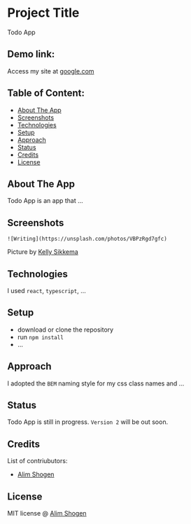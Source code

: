 # Project Title
Todo App

## Demo link:
Access my site at [google.com](https://google.com)

## Table of Content:

- [About The App](#about-the-app)
- [Screenshots](#screenshots)
- [Technologies](#technologies)
- [Setup](#setup)
- [Approach](#approach)
- [Status](#status)
- [Credits](#credits)
- [License](#license)

## About The App
Todo App is an app that ...

## Screenshots

`![Writing](https://unsplash.com/photos/VBPzRgd7gfc)`

Picture by [Kelly Sikkema](https://unsplash.com/@kellysikkema)

## Technologies
I used `react`, `typescript`, ...

## Setup
- download or clone the repository
- run `npm install`
- ...

## Approach
I adopted the `BEM` naming style for my css class names and ...

## Status
Todo App is still in progress. `Version 2` will be out soon.

## Credits
List of contriubutors:
- [Alim Shogen](https://www.linkedin.com/in/alims63/)

## License

MIT license @ [Alim Shogen](https://www.linkedin.com/in/alims63/)
